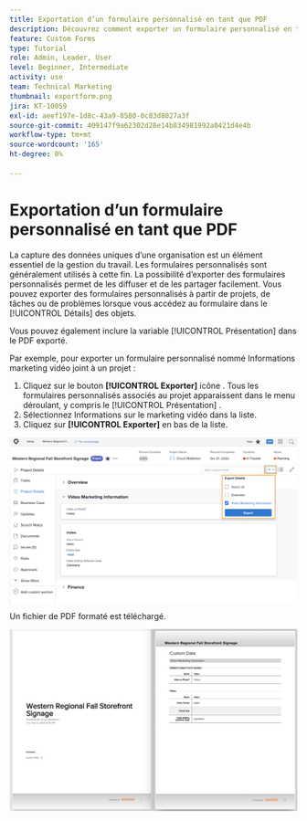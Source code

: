 ```yaml
---
title: Exportation d’un formulaire personnalisé en tant que PDF
description: Découvrez comment exporter un formulaire personnalisé en tant que PDF pour partager facilement les informations avec d’autres utilisateurs.
feature: Custom Forms
type: Tutorial
role: Admin, Leader, User
level: Beginner, Intermediate
activity: use
team: Technical Marketing
thumbnail: exportform.png
jira: KT-10059
exl-id: aeef197e-1d8c-43a9-8580-0c83d8027a3f
source-git-commit: 409147f9a62302d28e14b834981992a0421d4e4b
workflow-type: tm+mt
source-wordcount: '165'
ht-degree: 0%

---
```


# Exportation d’un formulaire personnalisé en tant que PDF

La capture des données uniques d’une organisation est un élément essentiel de la gestion du travail. Les formulaires personnalisés sont généralement utilisés à cette fin. La possibilité d’exporter des formulaires personnalisés permet de les diffuser et de les partager facilement. Vous pouvez exporter des formulaires personnalisés à partir de projets, de tâches ou de problèmes lorsque vous accédez au formulaire dans le [!UICONTROL Détails] des objets.

Vous pouvez également inclure la variable [!UICONTROL Présentation] dans le PDF exporté.

Par exemple, pour exporter un formulaire personnalisé nommé Informations marketing vidéo joint à un projet :

1. Cliquez sur le bouton **[!UICONTROL Exporter]** icône . Tous les formulaires personnalisés associés au projet apparaissent dans le menu déroulant, y compris le [!UICONTROL Présentation] .
1. Sélectionnez Informations sur le marketing vidéo dans la liste.
1. Cliquez sur **[!UICONTROL Exporter]** en bas de la liste.

![Options d’exportation de formulaires personnalisées](assets/custom-forms-export-1.png)

Un fichier de PDF formaté est téléchargé.

![Exemple de formulaire personnalisé exporté](assets/custom-forms-export-2.png)
